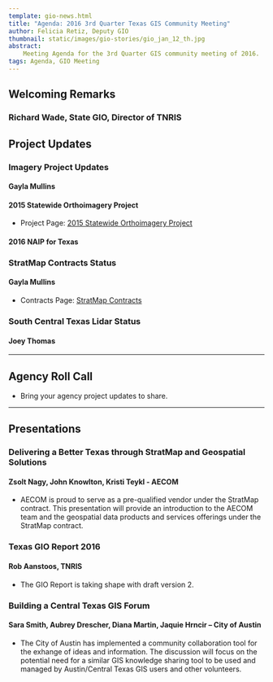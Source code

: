 ```yaml
---
template: gio-news.html
title: "Agenda: 2016 3rd Quarter Texas GIS Community Meeting"
author: Felicia Retiz, Deputy GIO
thumbnail: static/images/gio-stories/gio_jan_12_th.jpg
abstract:
    Meeting Agenda for the 3rd Quarter GIS community meeting of 2016.
tags: Agenda, GIO Meeting
---
```

<script async class="speakerdeck-embed" data-id="4184008e4c9b4254a3d5d2bd2407453a" data-ratio="1.33333333333333" src="//speakerdeck.com/assets/embed.js"></script>

## Welcoming Remarks

### Richard Wade, State GIO, Director of TNRIS

## Project Updates

### Imagery Project Updates
#### Gayla Mullins

#### 2015 Statewide Orthoimagery Project
* Project Page: [2015 Statewide Orthoimagery Project](2015-statewide-orthoimagery-project)

#### 2016 NAIP for Texas

### StratMap Contracts Status
#### Gayla Mullins

* Contracts Page: [StratMap Contracts](https://tnris.org/stratmap/stratmap-contracts/)

### South Central Texas Lidar Status

#### Joey Thomas 

****

## Agency Roll Call

* Bring your agency project updates to share. 

****

## Presentations

### Delivering a Better Texas through StratMap and Geospatial Solutions
#### Zsolt Nagy, John Knowlton, Kristi Teykl - AECOM

* AECOM is proud to serve as a pre-qualified vendor under the StratMap contract. This presentation will provide an introduction to the AECOM team and the geospatial data products and services offerings under the StratMap contract.



### Texas GIO Report 2016
#### Rob Aanstoos, TNRIS

* The GIO Report is taking shape with draft version 2. 



### Building a Central Texas GIS Forum
#### Sara Smith, Aubrey Drescher, Diana Martin, Jaquie Hrncir – City of Austin

* The City of Austin has implemented a community collaboration tool for the exhange of ideas and information. The discussion will focus on the potential need for a similar GIS knowledge sharing tool to be used and managed by Austin/Central Texas GIS users and other volunteers.

